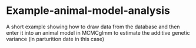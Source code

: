 # Example-animal-model-analysis
A short example showing how to draw data from the database and then enter it into an animal model in MCMCglmm to estimate the additive genetic variance (in parturition date in this case)
